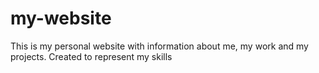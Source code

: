 # my-website
This is my personal website with information about me, my work and my projects.
Created to represent my skills
